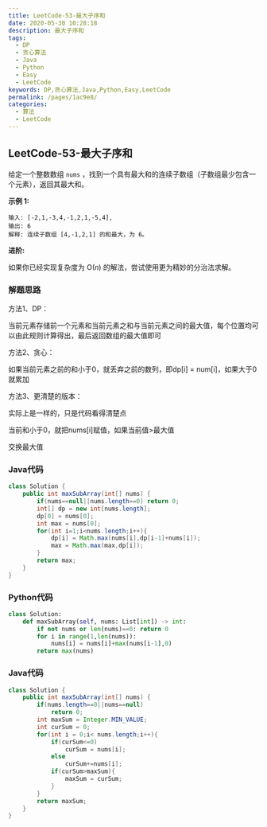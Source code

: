 ```yaml
---
title: LeetCode-53-最大子序和
date: 2020-05-30 10:28:18
description: 最大子序和
tags: 
  - DP
  - 贪心算法
  - Java
  - Python
  - Easy
  - LeetCode
keywords: DP,贪心算法,Java,Python,Easy,LeetCode
permalink: /pages/1ac9e8/
categories: 
  - 算法
  - LeetCode
---
```


## LeetCode-53-最大子序和

给定一个整数数组 `nums` ，找到一个具有最大和的连续子数组（子数组最少包含一个元素），返回其最大和。

 <!--more-->

**示例 1:**

```
输入: [-2,1,-3,4,-1,2,1,-5,4],
输出: 6
解释: 连续子数组 [4,-1,2,1] 的和最大，为 6。
```

**进阶:**

如果你已经实现复杂度为 O(*n*) 的解法，尝试使用更为精妙的分治法求解。

### 解题思路

方法1、DP：

当前元素存储前一个元素和当前元素之和与当前元素之间的最大值，每个位置均可以由此规则计算得出，最后返回数组的最大值即可

方法2、贪心：

如果当前元素之前的和小于0，就丢弃之前的数列，即dp[i] = num[i]，如果大于0就累加

方法3、更清楚的版本：

实际上是一样的，只是代码看得清楚点

当前和小于0，就把nums[i]赋值，如果当前值>最大值

交换最大值

### Java代码

```java
class Solution {
    public int maxSubArray(int[] nums) {
        if(nums==null||nums.length==0) return 0;
        int[] dp = new int[nums.length];
        dp[0] = nums[0];
        int max = nums[0];
        for(int i=1;i<nums.length;i++){
            dp[i] = Math.max(nums[i],dp[i-1]+nums[i]);
            max = Math.max(max,dp[i]);
        }
        return max;
    }
}
```

### Python代码

```python
class Solution:
    def maxSubArray(self, nums: List[int]) -> int:
        if not nums or len(nums)==0: return 0
        for i in range(1,len(nums)):
            nums[i] = nums[i]+max(nums[i-1],0)
        return max(nums)
```
### Java代码

```java
class Solution {
    public int maxSubArray(int[] nums) {
        if(nums.length==0||nums==null)
            return 0;
        int maxSum = Integer.MIN_VALUE;
        int curSum = 0;
        for(int i = 0;i< nums.length;i++){
            if(curSum<=0)
                curSum = nums[i];
            else
                curSum+=nums[i];
            if(curSum>maxSum){
                maxSum = curSum;
            }
        }
        return maxSum;
    }
}
```

